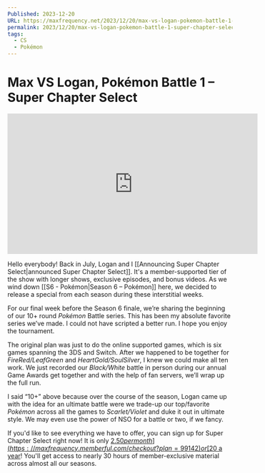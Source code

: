 ```yaml
---
Published: 2023-12-20
URL: https://maxfrequency.net/2023/12/20/max-vs-logan-pokemon-battle-1-super-chapter-select/
permalink: 2023/12/20/max-vs-logan-pokemon-battle-1-super-chapter-select/
tags:
  - CS
  - Pokémon
---
```

# Max VS Logan, Pokémon Battle 1 – Super Chapter Select

<div class=iframe-container>
<iframe width="560" height="315" src="https://www.youtube-nocookie.com/embed/Y3M7y3Uouzc?si=IcwCgCuJiZaFrj04" title="YouTube video player" frameborder="0" allow="accelerometer; autoplay; clipboard-write; encrypted-media; gyroscope; picture-in-picture; web-share" referrerpolicy="strict-origin-when-cross-origin" allowfullscreen></iframe>
</div>

Hello everybody! Back in July, Logan and I [[Announcing Super Chapter Select|announced Super Chapter Select]]. It's a member-supported tier of the show with longer shows, exclusive episodes, and bonus videos. As we wind down [[S6 - Pokémon|Season 6 – Pokémon]] here, we decided to release a special from each season during these interstitial weeks.

For our final week before the Season 6 finale, we’re sharing the beginning of our 10+ round *Pokémon* Battle series. This has been my absolute favorite series we’ve made. I could not have scripted a better run. I hope you enjoy the tournament.

The original plan was just to do the online supported games, which is six games spanning the 3DS and Switch. After we happened to be together for *FireRed/LeafGreen* and *HeartGold/SoulSilver*, I knew we could make all ten work. We just recorded our *Black/White* battle in person during our annual Game Awards get together and with the help of fan servers, we’ll wrap up the full run.

I said “10+” above because over the course of the season, Logan came up with the idea for an ultimate battle were we trade-up our top/favorite *Pokémon* across all the games to *Scarlet/Violet* and duke it out in ultimate style. We may even use the power of NSO for a battle or two, if we fancy.

If you'd like to see everything we have to offer, you can sign up for Super Chapter Select right now! It is only [$2.50 per month](https://maxfrequency.memberful.com/checkout?plan=99142) or [$20 a year](https://maxfrequency.memberful.com/checkout?plan=76115)! You'll get access to nearly 30 hours of member-exclusive material across almost all our seasons. 
